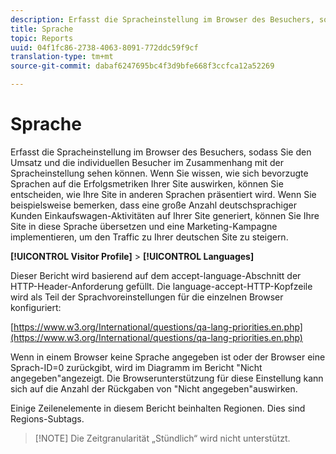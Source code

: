 ```yaml
---
description: Erfasst die Spracheinstellung im Browser des Besuchers, sodass Sie den Umsatz und die individuellen Besucher im Zusammenhang mit der Spracheinstellung sehen können. Wenn Sie wissen, wie sich bevorzugte Sprachen auf die Erfolgsmetriken Ihrer Site auswirken, können Sie entscheiden, wie Ihre Site in anderen Sprachen präsentiert wird. Wenn Sie beispielsweise bemerken, dass eine große Anzahl deutschsprachiger Kunden Einkaufswagen-Aktivitäten auf Ihrer Site generiert, können Sie Ihre Site in diese Sprache übersetzen und eine Marketing-Kampagne implementieren, um den Traffic zu Ihrer deutschen Site zu steigern.
title: Sprache
topic: Reports
uuid: 04f1fc86-2738-4063-8091-772ddc59f9cf
translation-type: tm+mt
source-git-commit: dabaf6247695bc4f3d9bfe668f3ccfca12a52269

---
```



# Sprache

Erfasst die Spracheinstellung im Browser des Besuchers, sodass Sie den Umsatz und die individuellen Besucher im Zusammenhang mit der Spracheinstellung sehen können. Wenn Sie wissen, wie sich bevorzugte Sprachen auf die Erfolgsmetriken Ihrer Site auswirken, können Sie entscheiden, wie Ihre Site in anderen Sprachen präsentiert wird. Wenn Sie beispielsweise bemerken, dass eine große Anzahl deutschsprachiger Kunden Einkaufswagen-Aktivitäten auf Ihrer Site generiert, können Sie Ihre Site in diese Sprache übersetzen und eine Marketing-Kampagne implementieren, um den Traffic zu Ihrer deutschen Site zu steigern.

**[!UICONTROL Visitor Profile]** > **[!UICONTROL Languages]**

Dieser Bericht wird basierend auf dem accept-language-Abschnitt der HTTP-Header-Anforderung gefüllt. Die language-accept-HTTP-Kopfzeile wird als Teil der Sprachvoreinstellungen für die einzelnen Browser konfiguriert:

[https://www.w3.org/International/questions/qa-lang-priorities.en.php](https://www.w3.org/International/questions/qa-lang-priorities.en.php)

Wenn in einem Browser keine Sprache angegeben ist oder der Browser eine Sprach-ID=0 zurückgibt, wird im Diagramm im Bericht &quot;Nicht angegeben&quot;angezeigt. Die Browserunterstützung für diese Einstellung kann sich auf die Anzahl der Rückgaben von &quot;Nicht angegeben&quot;auswirken.

Einige Zeilenelemente in diesem Bericht beinhalten Regionen. Dies sind Regions-Subtags.

>[!NOTE] Die Zeitgranularität „Stündlich“ wird nicht unterstützt.

